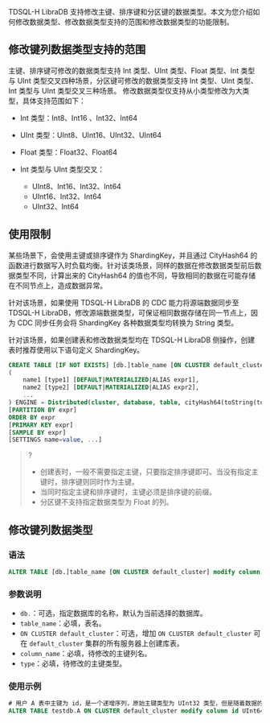 TDSQL-H LibraDB 支持修改主键、排序键和分区键的数据类型。本文为您介绍如何修改数据类型、修改数据类型支持的范围和修改数据类型的功能限制。

## 修改键列数据类型支持的范围

主键、排序键可修改的数据类型支持 Int 类型、UInt 类型、Float 类型、Int 类型与 UInt 类型交叉四种场景，分区键可修改的数据类型支持 Int 类型、UInt 类型、Int 类型与 UInt 类型交叉三种场景。
修改数据类型仅支持从小类型修改为大类型，具体支持范围如下：

- Int 类型：Int8、Int16 、Int32、Int64

- UInt 类型：UInt8、UInt16、UInt32、UInt64

- Float 类型：Float32、Float64
- Int 类型与 UInt 类型交叉：
  - UInt8、Int16、Int32、Int64
  - UInt16、Int32、Int64
  - UInt32、Int64

## 使用限制

某些场景下，会使用主键或排序键作为 ShardingKey，并且通过 CityHash64 的函数进行数据写入时负载均衡。针对该类场景，同样的数据在修改数据类型前后数据类型不同，计算出来的 CityHash64 的值也不同，导致相同的数据在可能存储在不同节点上，造成数据异常。

针对该场景，如果使用 TDSQL-H LibraDB 的 CDC 能力将源端数据同步至 TDSQL-H LibraDB，修改源端数据类型，可保证相同数据存储在同一节点上，因为 CDC 同步任务会将 ShardingKey 各种数据类型均转换为 String 类型。

针对该场景，如果创建表和修改数据类型均在 TDSQL-H LibraDB 侧操作，创建表时推荐使用以下语句定义 ShardingKey。

```sql
CREATE TABLE [IF NOT EXISTS] [db.]table_name [ON CLUSTER default_cluster]
(
    name1 [type1] [DEFAULT|MATERIALIZED|ALIAS expr1],
    name2 [type2] [DEFAULT|MATERIALIZED|ALIAS expr2],
    ...
) ENGINE = Distributed(cluster, database, table, cityHash64(toString(tuple(主键列或排序键列列表))))
[PARTITION BY expr]
ORDER BY expr
[PRIMARY KEY expr]
[SAMPLE BY expr]
[SETTINGS name=value, ...]
```
> ? 
>- 创建表时，一般不需要指定主键，只要指定排序键即可。当没有指定主键时，排序键则同时作为主键。
>- 当同时指定主键和排序键时，主键必须是排序键的前缀。
>- 分区键不支持指定数据类型为 Float 的列。

## 修改键列数据类型

### 语法

```sql
ALTER TABLE [db.]table_name [ON CLUSTER default_cluster] modify column column_name type;
```

### 参数说明
- `db.`：可选，指定数据库的名称，默认为当前选择的数据库。
- `table_name`：必填，表名。
- `ON CLUSTER default_cluster`：可选，增加 `ON CLUSTER default_cluster` 可在  `default_cluster` 集群的所有服务器上创建库表。
- `column_name`：必填，待修改的主键列名。
- `type`：必填，待修改的主键类型。

### 使用示例

```sql
# 用户 A 表中主键为 id，是一个递增序列，原始主键类型为 UInt32 类型，但是随着数据的增多，UInt32 已经存在不下当前数据，此时需要修改主键类型扩大数据存储空间，用户可将 A 表的主键 id 从 UInt32 类型修改成 UInt64。
ALTER TABLE testdb.A ON CLUSTER default_cluster modify column id UInt64;
```
